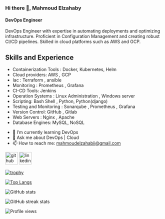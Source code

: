 ### Hi there 👋, Mahmoud Elzahaby
#### DevOps Engineer
DevOps Engineer with expertise in automating deployments and optimizing infrastructure. Proficient in Configuration Management and creating robust CI/CD pipelines. Skilled in cloud platforms such as AWS and GCP.

## Skills and Experience 
* Containerization Tools : Docker, Kubernetes, Helm
* Cloud providers: AWS , GCP
* Iac : Terraform , ansible
* Monitoring : Prometheus , Grafana
* CI-CD Tools: Jenkins
* Operation Systems : Linux Administration , Windows server
* Scripting: Bash Shell , Python, Python(django)
* Testing and Monitoring : Sonarqube , Prometheus , Grafana
* Version Control: GitHub , Gitlab
* Web Servers : Nginx , Apache
* Database Engines: MySQL, NoSQL

- 🌱 I’m currently learning DevOps 
- 💬 Ask me about DevOps | Cloud 
- 📫 How to reach me: mahmoudelzahabii@gmail.com 


[<img src='https://cdn.jsdelivr.net/npm/simple-icons@3.0.1/icons/github.svg' alt='github' height='40'>](https://github.com/mahmoudelzahaby)  [<img src='https://cdn.jsdelivr.net/npm/simple-icons@3.0.1/icons/linkedin.svg' alt='linkedin' height='40'>](https://www.linkedin.com/in/mahmoudelzahaby/)  

[![trophy](https://github-profile-trophy.vercel.app/?username=mahmoudelzahaby)](https://github.com/ryo-ma/github-profile-trophy)

[![Top Langs](https://github-readme-stats.vercel.app/api/top-langs/?username=mahmoudelzahaby)](https://github.com/anuraghazra/github-readme-stats)

![GitHub stats](https://github-readme-stats.vercel.app/api?username=mahmoudelzahaby&show_icons=true)  

![GitHub streak stats](https://streak-stats.demolab.com/?user=mahmoudelzahaby)  

![Profile views](https://gpvc.arturio.dev/mahmoudelzahaby)  
